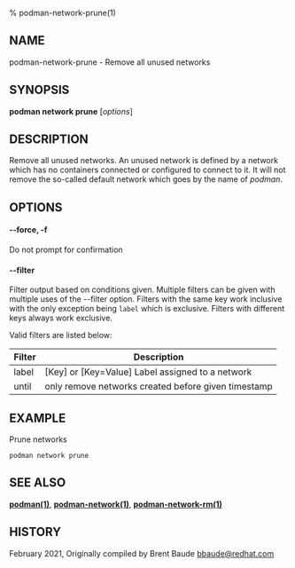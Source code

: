 % podman-network-prune(1)

## NAME
podman\-network\-prune - Remove all unused networks

## SYNOPSIS
**podman network prune** [*options*]

## DESCRIPTION
Remove all unused networks.  An unused network is defined by a network which
has no containers connected or configured to connect to it. It will not remove
the so-called default network which goes by the name of *podman*.

## OPTIONS
#### **--force**, **-f**

Do not prompt for confirmation

#### **--filter**

Filter output based on conditions given.
Multiple filters can be given with multiple uses of the --filter option.
Filters with the same key work inclusive with the only exception being
`label` which is exclusive. Filters with different keys always work exclusive.

Valid filters are listed below:

| **Filter** | **Description**                                                                       |
| ---------- | ------------------------------------------------------------------------------------- |
| label      | [Key] or [Key=Value] Label assigned to a network                                      |
| until      | only remove networks created before given timestamp                                   |

## EXAMPLE
Prune networks

```
podman network prune
```


## SEE ALSO
**[podman(1)](podman.1.md)**, **[podman-network(1)](podman-network.1.md)**, **[podman-network-rm(1)](podman-network-rm.1.md)**

## HISTORY
February 2021, Originally compiled by Brent Baude <bbaude@redhat.com>
